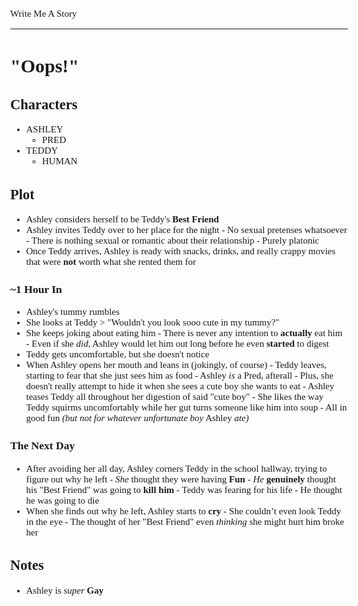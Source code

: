 <style>
    body {
        font-size: 15px;
        font-family: verdana;
    };
</style>

Write Me A Story
****************
"Oops!"
=======

Characters
----------
- ASHLEY
    - PRED
- TEDDY
    - HUMAN

Plot
----
- Ashley considers herself to be Teddy's __Best Friend__
- Ashley invites Teddy over to her place for the night
        - No sexual pretenses whatsoever
                - There is nothing sexual or romantic about their relationship
                        - Purely platonic
- Once Teddy arrives, Ashley is ready with snacks, drinks, and really crappy movies that were __not__ worth what she rented them for
### ~1 Hour In
- Ashley's tummy rumbles
- She looks at Teddy
        > "Wouldn't you look sooo cute in my tummy?"
- She keeps joking about eating him
        - There is never any intention to __actually__ eat him
                - Even if she _did_, Ashley would let him out long before he even __started__ to digest
- Teddy gets uncomfortable, but she doesn't notice
- When Ashley opens her mouth and leans in (jokingly, of course)
        - Teddy leaves, starting to fear that she just sees him as food
                - Ashley _is_ a Pred, afterall
                        - Plus, she doesn't really attempt to hide it when she sees a cute boy she wants to eat
                                - Ashley teases Teddy all throughout her digestion of said "cute boy"
                                        - She likes the way Teddy squirms uncomfortably while her gut turns someone like him into soup
                                                - All in good fun _(but not for whatever unfortunate boy_ Ashley _ate)_
### The Next Day
- After avoiding her all day, Ashley corners Teddy in the school hallway, trying to figure out why he left
        - _She_ thought they were having __Fun__
        - _He_ __genuinely__ thought his "Best Friend" was going to __kill him__
                - Teddy was fearing for his life
                - He thought he was going to die
- When she finds out why he left, Ashley starts to __cry__
        - She couldn’t even look Teddy in the eye
                - The thought of her "Best Friend" even _thinking_ she might hurt him broke her

Notes
-----
- Ashley is _super_ __Gay__